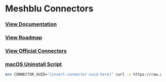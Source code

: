 # Meshblu Connectors

### [View Documentation](https://meshblu-connectors.readme.io)

### [View Roadmap](https://github.com/octoblu/meshblu-connectors/blob/master/ROADMAP.md)

### [View Official Connectors](https://github.com/octoblu/meshblu-connectors/blob/master/OFFICIAL_CONNECTORS.md)

### [macOS Uninstall Script](https://github.com/octoblu/meshblu-connectors/blob/master/mac-uninstall-script.sh)

```bash
env CONNECTOR_UUID="[insert-connector-uuid-here]" curl -s https://raw.githubusercontent.com/octoblu/meshblu-connectors/master/mac-uninstall-script.sh | bash
```
